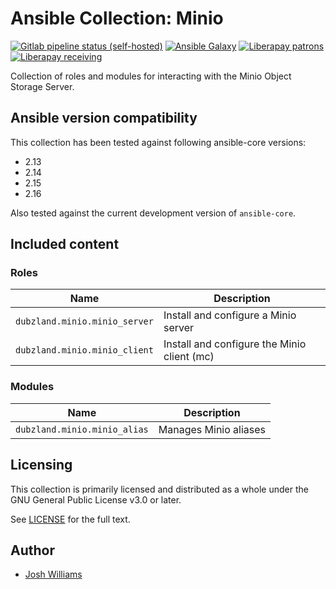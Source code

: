 # Ansible Collection: Minio
[![Gitlab pipeline status (self-hosted)](https://git.dubzland.net/dubzland/ansible-collection-minio/badges/main/pipeline.svg)](https://git.dubzland.net/dubzland/ansible-collection-minio/pipelines?scope=all&page=1&ref=main)
[![Ansible Galaxy](https://img.shields.io/badge/dynamic/json?style=flat&label=galaxy&prefix=v&url=https://galaxy.ansible.com/api/v3/collections/dubzland/minio/&query=highest_version.version)](https://galaxy.ansible.com/ui/repo/published/dubzland/minio/)
[![Liberapay patrons](https://img.shields.io/liberapay/patrons/jdubz)](https://liberapay.com/jdubz/donate)
[![Liberapay receiving](https://img.shields.io/liberapay/receives/jdubz)](https://liberapay.com/jdubz/donate)

Collection of roles and modules for interacting with the Minio Object Storage
Server.

## Ansible version compatibility

This collection has been tested against following ansible-core versions:

- 2.13
- 2.14
- 2.15
- 2.16

Also tested against the current development version of `ansible-core`.

## Included content

### Roles
Name | Description
--- | ---
`dubzland.minio.minio_server`|Install and configure a Minio server
`dubzland.minio.minio_client`|Install and configure the Minio client (mc)

### Modules
Name | Description
--- | ---
`dubzland.minio.minio_alias`|Manages Minio aliases


## Licensing

This collection is primarily licensed and distributed as a whole under the GNU General Public License v3.0 or later.

See [LICENSE](https://git.dubzland.net/dubzland/ansible-collection-minio/blob/main/LICENSE) for the full text.

## Author

* [Josh Williams](https://codingprime.com)
